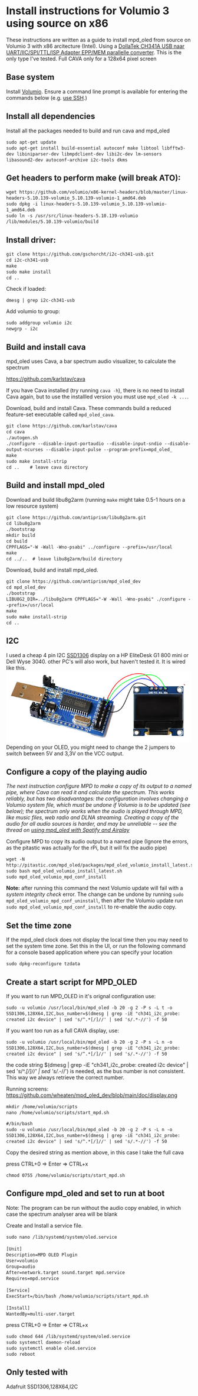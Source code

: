 # Install instructions for Volumio 3 using source on x86
These instructions are written as a guide to install mpd_oled from source on Volumio 3 with x86 arcitecture (Intel).
Using a [DollaTek CH341A USB naar UART/IIC/SPI/TTL/ISP Adapter EPP/MEM parallelle converter](https://www.amazon.nl/gp/product/B07DJZDRKG).
This is the only type I've tested.
Full CAVA only for a 128x64 pixel screen

## Base system

Install [Volumio](https://volumio.org/). Ensure a command line prompt is
available for entering the commands below (e.g.
[use SSH](https://volumio.github.io/docs/User_Manual/SSH.html).)

## Install all dependencies

Install all the packages needed to build and run cava and mpd_oled
```
sudo apt-get update
sudo apt-get install build-essential autoconf make libtool libfftw3-dev libiniparser-dev libmpdclient-dev libi2c-dev lm-sensors libasound2-dev autoconf-archive i2c-tools dkms
```

## Get headers to perform make (will break ATO):
```
wget https://github.com/volumio/x86-kernel-headers/blob/master/linux-headers-5.10.139-volumio_5.10.139-volumio-1_amd64.deb
sudo dpkg -i linux-headers-5.10.139-volumio_5.10.139-volumio-1_amd64.deb
sudo ln -s /usr/src/linux-headers-5.10.139-volumio /lib/modules/5.10.139-volumio/build
```

## Install driver:

```
git clone https://github.com/gschorcht/i2c-ch341-usb.git
cd i2c-ch341-usb
make
sudo make install
cd ..
```

Check if loaded:
```
dmesg | grep i2c-ch341-usb
```

Add volumio to group:
```
sudo addgroup volumio i2c
newgrp - i2c
```

## Build and install cava

mpd_oled uses Cava, a bar spectrum audio visualizer, to calculate the spectrum
   
   <https://github.com/karlstav/cava>

If you have Cava installed (try running `cava -h`), there is no need
to install Cava again, but to use the installled version you must use
`mpd_oled -k ...`.

Download, build and install Cava. These commands build a reduced
feature-set executable called `mpd_oled_cava`.
```
git clone https://github.com/karlstav/cava
cd cava
./autogen.sh
./configure --disable-input-portaudio --disable-input-sndio --disable-output-ncurses --disable-input-pulse --program-prefix=mpd_oled_
make
sudo make install-strip
cd ..    # leave cava directory
```

## Build and install mpd_oled

Download and build libu8g2arm (running `make` might take 0.5-1 hours on a low resource system)
```
git clone https://github.com/antiprism/libu8g2arm.git
cd libu8g2arm
./bootstrap
mkdir build
cd build
CPPFLAGS="-W -Wall -Wno-psabi" ../configure --prefix=/usr/local
make
cd ../..  # leave libu8g2arm/build directory
```

Download, build and install mpd_oled.
```
git clone https://github.com/antiprism/mpd_oled_dev
cd mpd_oled_dev
./bootstrap
LIBU8G2_DIR=../libu8g2arm CPPFLAGS="-W -Wall -Wno-psabi" ./configure --prefix=/usr/local
make
sudo make install-strip
cd ..
```

## I2C

I used a cheap 4 pin I2C [SSD1306](https://www.amazon.nl/gp/product/B074NJMPYJ) display on a HP EliteDesk G1 800 mini or Dell Wyse 3040. 
other PC's will also work, but haven't tested it.
It is wired like this. 
![wired](doc/connection_i2c.png)
Depending on your OLED, you might need to change the 2 jumpers to switch between 5V and 3,3V on the VCC output.


## Configure a copy of the playing audio
*The next instruction configure MPD to make a copy of its output to a*
*named pipe, where Cava can read it and calculate the spectrum.*
*This works reliably, but has two disadvantages: the configuration*
*involves changing a Volumio system file, which must be undone*
*if Volumio is to be updated (see below); the spectrum*
*only works when the audio is played through MPD, like music files,*
*web radio and DLNA streaming. Creating a copy of the audio for all*
*audio sources is harder, and may be unreliable -- see the thread on*
*[using mpd_oled with Spotify and Airplay](https://github.com/antiprism/mpd_oled/issues/4)*

Configure MPD to copy its audio output to a named pipe
(Ignore the errors, as the pitastic was actually for the rPi, but it will fix the audio pipe)
```
wget -N http://pitastic.com/mpd_oled/packages/mpd_oled_volumio_install_latest.sh
sudo bash mpd_oled_volumio_install_latest.sh
sudo mpd_oled_volumio_mpd_conf_install
```

**Note:** after running this command the next Volumio update will fail
with a *system integrity check* error. The change can be undone by running
`sudo mpd_oled_volumio_mpd_conf_uninstall`, then after the Volumio update
run `sudo mpd_oled_volumio_mpd_conf_install` to re-enable the audio copy.

## Set the time zone

If the mpd_oled clock does not display the local time then you may need
to set the system time zone. Set this in the UI, or run the following
command for a console based application where you can specify your location
```
sudo dpkg-reconfigure tzdata
```

## Create a start script for MPD_OLED
If you want to run MPD_OLED in it's orignal configuration use:
```
sudo -u volumio /usr/local/bin/mpd_oled -b 20 -g 2 -P s -L t -o SSD1306,128X64,I2C,bus_number=$(dmesg | grep -iE "ch341_i2c_probe: created i2c device" | sed 's/^.*[/]//' | sed 's/.*-//') -f 50
```

If you want too run as a full CAVA display, use:
```
sudo -u volumio /usr/local/bin/mpd_oled -b 20 -g 2 -P s -L n -o SSD1306,128X64,I2C,bus_number=$(dmesg | grep -iE "ch341_i2c_probe: created i2c device" | sed 's/^.*[/]//' | sed 's/.*-//') -f 50
```

the code string $(dmesg | grep -iE "ch341_i2c_probe: created i2c device" | sed 's/^.*[/]//' | sed 's/.*-//') is needed, as the bus number is not consistent. This way we always retrieve the correct number.

Running screens:
https://github.com/wheaten/mpd_oled_dev/blob/main/doc/display.png
```
mkdir /home/volumio/scripts
nano /home/volumio/scripts/start_mpd.sh
```
```
#/bin/bash
sudo -u volumio /usr/local/bin/mpd_oled -b 20 -g 2 -P s -L n -o SSD1306,128X64,I2C,bus_number=$(dmesg | grep -iE "ch341_i2c_probe: created i2c device" | sed 's/^.*[/]//' | sed 's/.*-//') -f 50
```
Copy the desired string as mention above, in this case I take the full cava 

press CTRL+0 => Enter => CTRL+x
```
chmod 0755 /home/volumio/scripts/start_mpd.sh
```

## Configure mpd_oled and set to run at boot
Note: The program can be run without the audio copy enabled, in which case the spectrum analyser area will be blank

Create and Install a service file. 
```
sudo nano /lib/systemd/system/oled.service

[Unit]
Description=MPD OLED Plugin
User=volumio
Group=audio
After=network.target sound.target mpd.service
Requires=mpd.service

[Service]
ExecStart=/bin/bash /home/volumio/scripts/start_mpd.sh

[Install]
WantedBy=multi-user.target
```
press CTRL+0 => Enter => CTRL+x
```
sudo chmod 644 /lib/systemd/system/oled.service
sudo systemctl daemon-reload
sudo systemctl enable oled.service
sudo reboot
```
## Only tested with
Adafruit
SSD1306,128X64,I2C




